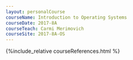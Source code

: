 ```yaml
---
layout: personalCourse
courseName: Introduction to Operating Systems
courseDate: 2017-8A
courseTeach: Carmi Merimovich
courseSite: 2017-8A-OS
---
```

{%include_relative courseReferences.html %}
